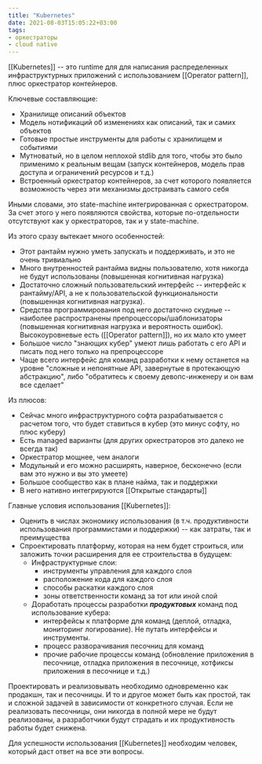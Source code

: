 ```yaml
---
title: "Kubernetes"
date: 2021-08-03T15:05:22+03:00
tags:
- оркестраторы
- cloud native
---
```


[[Kubernetes]] -- это runtime для для написания распределенных инфраструктурных приложений с использованием [[Operator pattern]], плюс оркестратор контейнеров.

Ключевые составляющие:
- Хранилище описаний объектов
- Модель нотификаций об изменениях как описаний, так и самих объектов
- Готовые простые инструменты для работы с хранилищем и событиями
- Мутноватый, но в целом неплохой stdlib для того, чтобы это было применимо к реальным вещам (запуск контейнеров, модель прав доступа и ограничений ресурсов и т.д.)
- Встроенный оркестратор контейнеров, за счет которого появляется возможность через эти механизмы достраивать самого себя

Иными словами, это state-machine интегрированная с оркестратором. За счет этого у него появляются свойства, которые по-отдельности отсутствуют как у оркестраторов, так и у state-machine.

Из этого сразу вытекает много особенностей:
-   Этот рантайм нужно уметь запускать и поддерживать, и это не очень тривиально
-   Много внутренностей рантайма видны пользователю, хотя никогда не будут использованы (повышенная когнитивная нагрузка)
-   Достаточно сложный пользовательский интерфейс -- интерфейс к рантайму/API, а не к пользовательской функциональности (повышенная когнитивная нагрузка). 
-   Средства программирования под него достаточно скудные -- наиболее распространены препроцессоры/шаблонизаторы (повышенная когнитивная нагрузка и вероятность ошибок). Высокоуровневые есть ([[Operator pattern]]), но их мало кто умеет
-   Большое число "знающих кубер" умеют лишь работать с его API и писать под него только на препроцессоре
-   Чаще всего интерфейс для команд разработки к нему останется на уровне "сложные и непонятные API, завернутые в протекающую абстракцию", либо "обратитесь к своему девопс-инженеру и он вам все сделает"

Из плюсов:
-   Сейчас много инфраструктурного софта разрабатывается с расчетом того, что будет ставиться в кубер (это минус софту, но плюс куберу)
-   Есть managed варианты (для других оркестраторов это далеко не всегда так)
-   Оркестратор мощнее, чем аналоги
-   Модульный и его можно расширять, наверное, бесконечно (если вам это нужно и вы это умеете)
-   Большое сообщество как в плане найма, так и поддержки
-   В него нативно интегрируются [[Открытые стандарты]]

Главные условия использования [[Kubernetes]]:
- Оценить в числах экономику использования (в т.ч. продуктивности использования программистами и поддержки) -- как затраты, так и преимущества 
- Спроектировать платформу, которая на нем будет строиться, или заложить точки расширения для ее строительства в будущем:
  - Инфраструктурные слои:
    - инструменты управления для каждого слоя
    - расположение кода для каждого слоя
    - способы раскатки каждого слоя
    - зоны ответственности команд за тот или иной слой
  - Доработать процессы разработки **_продуктовых_** команд под использование кубера:
    - интерфейсы к платформе для команд (деплой, отладка, мониторинг логирование). Не путать интерфейсы и инструменты.
    - процесс разворачивания песочниц для команд
    - прочие рабочие процессы команд (обновление приложения в песочнице, отладка приложения в песочнице, хотфиксы приложения в песочнице и т.д.)

Проектировать и реализовывать необходимо одновременно как продакшн, так и песочницы. И то и другое может быть как простой, так и сложной задачей в зависимости от конкретного случая.
Если не реализовать песочницы, они никогда в полной мере не будут реализованы, а разработчики будут страдать и их продуктивность работы будет снижена.

Для успешности использования [[Kubernetes]] необходим человек, который даст ответ на все эти вопросы.
